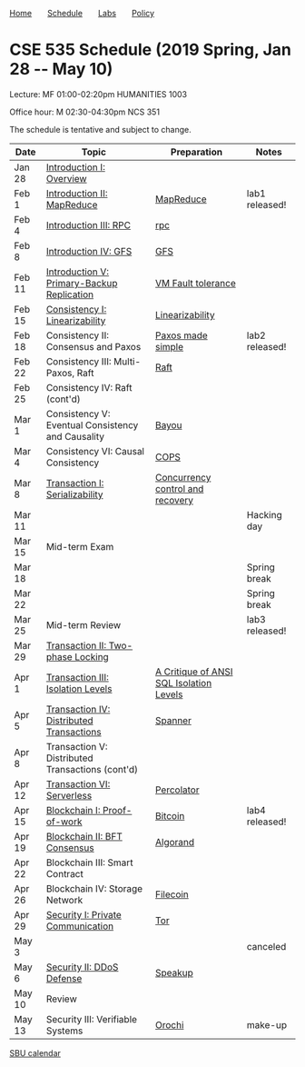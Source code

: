 

[Home](README.md) &nbsp; &nbsp; &nbsp;
[Schedule](schedule.md) &nbsp; &nbsp; &nbsp;
[Labs](labs.md) &nbsp; &nbsp; &nbsp;
[Policy](policy.md)

# CSE 535 Schedule (2019 Spring, Jan 28 -- May 10)

Lecture: MF 01:00-02:20pm HUMANITIES 1003 

Office hour: M 02:30-04:30pm NCS 351

The schedule is tentative and subject to change.

| Date   | Topic &nbsp;                                                     | Preparation                                                            | Notes          |
|--------|------------------------------------------------------------------|------------------------------------------------------------------------|----------------|
| Jan 28 | [Introduction I: Overview](notes/01-intro.md)                    |                                                                        |                |
| Feb 1  | [Introduction II: MapReduce](notes/02-mapreduce.pdf)             | [MapReduce](readings/mapreduce.pdf)                                    | lab1 released! |
| Feb 4  | [Introduction III: RPC](notes/03-rpc.pdf)                        | [rpc](readings/rpc.pdf)                                                |                |
| Feb 8  | [Introduction IV: GFS](notes/04-gfs.pdf)                         | [GFS](readings/gfs.pdf)                                                |                |
| Feb 11 | [Introduction V: Primary-Backup Replication](notes/05-vmft.pdf)  | [VM Fault tolerance](readings/vm-ft.pdf)                               |                |
| Feb 15 | [Consistency I: Linearizability](notes/06-linear.pdf)            | [Linearizability](readings/linearizability.pdf)                        |                |
| Feb 18 | Consistency II: Consensus and Paxos                              | [Paxos made simple](readings/paxos.pdf)                                | lab2 released! |
| Feb 22 | Consistency III: Multi-Paxos, Raft                               | [Raft](readings/raft.pdf)                                              |                |
| Feb 25 | Consistency IV: Raft (cont'd)                                    |                                                                        |                |
| Mar 1  | Consistency V: Eventual Consistency and Causality                | [Bayou](readings/bayou.pdf)                                            |                |
| Mar 4  | Consistency VI: Causal Consistency                               | [COPS](readings/cops.pdf)                                              |                |
| Mar 8  | [Transaction I: Serializability](notes/12-serializability.pdf)   | [Concurrency control and recovery](readings/franklin97concurrency.pdf) |                |
| Mar 11 |                                                                  |                                                                        | Hacking day    |
| Mar 15 | Mid-term Exam                                                    |                                                                        |                |
| Mar 18 |                                                                  |                                                                        | Spring break   |
| Mar 22 |                                                                  |                                                                        | Spring break   |
| Mar 25 | Mid-term Review                                                  |                                                                        | lab3 released! |
| Mar 29 | [Transaction II: Two-phase Locking](notes/13-2pl.pdf)            |                                                                        |                |
| Apr 1  | [Transaction III: Isolation Levels](notes/14-isolation.pdf)      | [A Critique of ANSI SQL Isolation Levels](readings/si.pdf)             |                |
| Apr 5  | [Transaction IV: Distributed Transactions](notes/15-spanner.pdf) | [Spanner](readings/spanner.pdf)                                        |                |
| Apr 8  | Transaction V: Distributed Transactions (cont'd)                 |                                                                        |                |
| Apr 12 | [Transaction VI: Serverless](notes/16-percolator.pdf)            | [Percolator](readings/percolator.pdf)                                  |                |
| Apr 15 | [Blockchain I: Proof-of-work](notes/bitcoin.md)                  | [Bitcoin](readings/bitcoin.pdf)                                        | lab4 released! |
| Apr 19 | [Blockchain II: BFT Consensus](notes/bft.pptx)                   | [Algorand](readings/algorand.pdf)                                      |                |
| Apr 22 | Blockchain III: Smart Contract                                   |                                                                        |                |
| Apr 26 | Blockchain IV: Storage Network                                   | [Filecoin](readings/filecoin.pdf)                                      |                |
| Apr 29 | [Security I: Private Communication](notes/tor.md)                | [Tor](readings/tor.pdf)                                                |                |
| May 3  |                                                                  |                                                                        | canceled       |
| May 6  | [Security II: DDoS Defense](notes/speakup.md)                    | [Speakup](readings/speakup.pdf)                                        |                |
| May 10 | Review                                                           |                                                                        |                |
| May 13 | Security III: Verifiable Systems                                 | [Orochi](readings/orochi.pdf)                                          | make-up        |


[SBU calendar](https://www.stonybrook.edu/commcms/registrar/calendars/_ucalcontent/fall18summer19.php)
